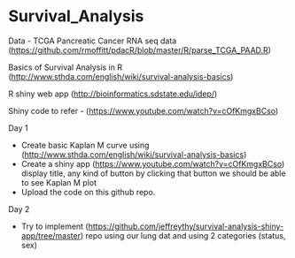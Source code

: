 # Survival_Analysis

Data - TCGA Pancreatic Cancer RNA seq data (https://github.com/rmoffitt/pdacR/blob/master/R/parse_TCGA_PAAD.R)

Basics of Survival Analysis in R (http://www.sthda.com/english/wiki/survival-analysis-basics)

R shiny web app (http://bioinformatics.sdstate.edu/idep/)

Shiny code to refer - (https://www.youtube.com/watch?v=cOfKmgxBCso)

Day 1
- Create basic Kaplan M curve using (http://www.sthda.com/english/wiki/survival-analysis-basics)
- Create a shiny app (https://www.youtube.com/watch?v=cOfKmgxBCso) display title, any kind of button by clicking that button we should be able to see Kaplan M plot
- Upload the code on this github repo.

Day 2
- Try to implement (https://github.com/jeffreythy/survival-analysis-shiny-app/tree/master) repo using our lung dat and using 2 categories (status, sex)
